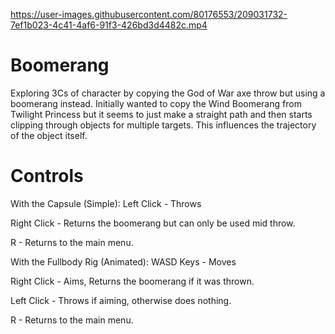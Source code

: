 https://user-images.githubusercontent.com/80176553/209031732-7ef1b023-4c41-4af6-91f3-426bd3d4482c.mp4

# Boomerang
 Exploring 3Cs of character by copying the God of War axe throw but using a boomerang instead. Initially wanted to copy the Wind Boomerang from Twilight Princess but it seems to just make a straight path and then starts clipping through objects for multiple targets. This influences the trajectory of the object itself.

# Controls
With the Capsule (Simple):
Left Click - Throws

Right Click - Returns the boomerang but can only be used mid throw.

R - Returns to the main menu.



With the Fullbody Rig (Animated):
WASD Keys - Moves

Right Click - Aims, Returns the boomerang if it was thrown.

Left Click - Throws if aiming, otherwise does nothing.

R - Returns to the main menu.
